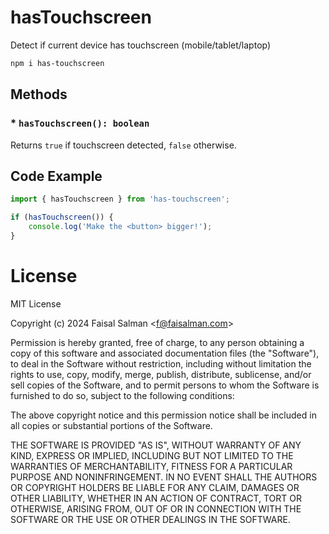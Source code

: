 # hasTouchscreen

Detect if current device has touchscreen (mobile/tablet/laptop)

```sh
npm i has-touchscreen
```

## Methods

### * `hasTouchscreen(): boolean`

Returns `true` if touchscreen detected, `false` otherwise.

## Code Example

```js
import { hasTouchscreen } from 'has-touchscreen';

if (hasTouchscreen()) {
    console.log('Make the <button> bigger!');
}
```

# License

MIT License

Copyright (c) 2024 Faisal Salman <<f@faisalman.com>>

Permission is hereby granted, free of charge, to any person obtaining a copy
of this software and associated documentation files (the "Software"), to deal
in the Software without restriction, including without limitation the rights
to use, copy, modify, merge, publish, distribute, sublicense, and/or sell
copies of the Software, and to permit persons to whom the Software is
furnished to do so, subject to the following conditions:

The above copyright notice and this permission notice shall be included in all
copies or substantial portions of the Software.

THE SOFTWARE IS PROVIDED "AS IS", WITHOUT WARRANTY OF ANY KIND, EXPRESS OR
IMPLIED, INCLUDING BUT NOT LIMITED TO THE WARRANTIES OF MERCHANTABILITY,
FITNESS FOR A PARTICULAR PURPOSE AND NONINFRINGEMENT. IN NO EVENT SHALL THE
AUTHORS OR COPYRIGHT HOLDERS BE LIABLE FOR ANY CLAIM, DAMAGES OR OTHER
LIABILITY, WHETHER IN AN ACTION OF CONTRACT, TORT OR OTHERWISE, ARISING FROM,
OUT OF OR IN CONNECTION WITH THE SOFTWARE OR THE USE OR OTHER DEALINGS IN THE
SOFTWARE.